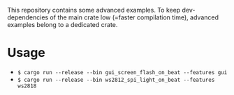 This repository contains some advanced examples. To keep dev-dependencies of the
main crate low (=faster compilation time), advanced examples belong to a dedicated crate.

# Usage
- `$ cargo run --release --bin gui_screen_flash_on_beat --features gui`
- `$ cargo run --release --bin ws2812_spi_light_on_beat --features ws2818`
